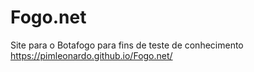 # Fogo.net
Site para o Botafogo para fins de teste de conhecimento
https://pimleonardo.github.io/Fogo.net/
